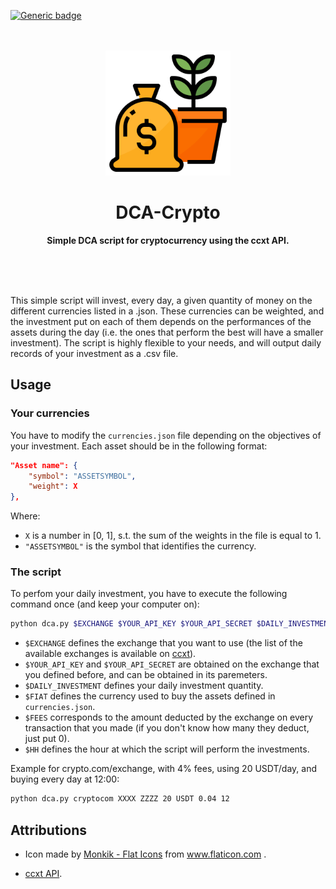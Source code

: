 [![Generic badge](https://img.shields.io/badge/license-Unlicense-green.svg)](https://shields.io/)

<div align="center">
	<br>
	<br>
	<img src="res/icon.png" width="200" height="200">
	<h1>DCA-Crypto</h1>
	<p>
    <b>Simple DCA script for cryptocurrency using the ccxt API.</b>
	</p>
	<br>
	<br>
	<br>
</div>

This simple script will invest, every day, a given quantity of money on the 
different currencies listed in a .json. These currencies 
can be weighted, and the investment put on each of them depends
on the performances of the assets during the day (i.e. the ones that perform the
best will have a smaller investment). 
The script is highly flexible to your needs, and will output daily 
records of your investment as a .csv file.

## Usage

### Your currencies

You have to modify the `currencies.json` file depending on
the objectives of your investment.
Each asset should be in the following format:

```json
"Asset name": {
    "symbol": "ASSETSYMBOL",
    "weight": X
},
```

Where:
- `X` is a number in [0, 1], s.t. the sum of the weights
  in the file is equal to 1.
- `"ASSETSYMBOL"` is the symbol that identifies the currency.


### The script

To perfom your daily investment, you have to execute the following
command once (and keep your computer on):

```bash
python dca.py $EXCHANGE $YOUR_API_KEY $YOUR_API_SECRET $DAILY_INVESTMENT $FIAT $FEES $HH
```

- `$EXCHANGE` defines the exchange that you want to use
  (the list of the available exchanges is available on 
  [ccxt](https://github.com/ccxt/ccxt)).
- `$YOUR_API_KEY` and `$YOUR_API_SECRET` are obtained on
  the exchange that you defined before, and can be obtained
  in its paremeters. 
- `$DAILY_INVESTMENT` defines your daily investment quantity.
- `$FIAT` defines the currency used to buy the assets defined
  in `currencies.json`. 
- `$FEES` corresponds to the amount deducted by the exchange
  on every transaction that you made (if you don't know how many
  they deduct, just put 0).
- `$HH` defines the hour at which the script will perform the
  investments.

Example for crypto.com/exchange, with 4% fees, using 20 USDT/day, 
and buying every day at 12:00:

```bash
python dca.py cryptocom XXXX ZZZZ 20 USDT 0.04 12
```

## Attributions

- <div>
	Icon made by 
	<a href="https://www.flaticon.com/authors/flat-icons" title="Flat Icons">Monkik - Flat Icons</a> 
	from 
	<a href="https://www.flaticon.com/" title="Flaticon">www.flaticon.com</a>
	.
  </div>

- [ccxt API](https://github.com/ccxt/ccxt).

